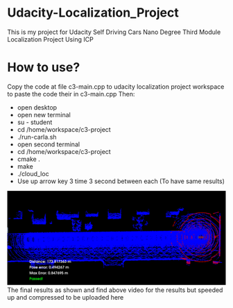 # Udacity-Localization_Project
This is my project for Udacity Self Driving Cars Nano Degree Third Module Localization Project
Using ICP
# How to use?
Copy the code at file c3-main.cpp to udacity localization project workspace to paste the code their in c3-main.cpp
Then: 
- open desktop
- open new terminal
- su - student
- cd /home/workspace/c3-project
- ./run-carla.sh
- open second terminal
- cd /home/workspace/c3-project
- cmake .
- make
- ./cloud_loc
- Use up arrow key 3 time 3 second between each (To have same results)

<img src='ICP_Result.png'/>
The final results as shown
and find above video for the results but speeded up and compressed to be uploaded here
